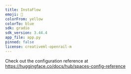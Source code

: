 ```yaml
---
title: InstaFlow
emoji: 🐨
colorFrom: yellow
colorTo: blue
sdk: gradio
sdk_version: 3.44.4
app_file: app.py
pinned: false
license: creativeml-openrail-m
---
```


Check out the configuration reference at https://huggingface.co/docs/hub/spaces-config-reference
